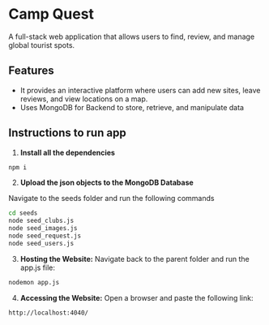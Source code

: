 # Camp Quest
A full-stack web application that allows users to find, review, and manage global tourist spots.

## Features
- It provides an interactive platform where users can add new sites, leave reviews, and view locations on a map.
- Uses MongoDB for Backend to store, retrieve, and manipulate data

## Instructions to run app

1. **Install all the dependencies**

```bash
npm i
```

2. **Upload the json objects to the MongoDB Database**

Navigate to the seeds folder and run the following commands
```bash
cd seeds
node seed_clubs.js
node seed_images.js
node seed_request.js
node seed_users.js
```

3. **Hosting the Website:** Navigate back to the parent folder and run the app.js file:
```bash 
nodemon app.js
```

4. **Accessing the Website:** Open a browser and paste the following link:
```bash 
http://localhost:4040/
```
